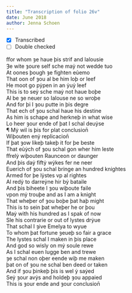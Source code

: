 ```yaml
---
title: "Transcription of folio 26v"
date: June 2018
author: Jenna Schoen
---
```

- [X] Transcribed
- [ ] Double checked

ﬀor whom ȝe haue þis strif and Ialousie  
Ȝe wite ȝoure self sche maẏ not wedde tuo  
At oones þough ȝe fighten eủemo  
That oon of ȝou al be him loþ or leef  
He moot go pẏpen in an ẏuẏ leef  
This is to seẏ sche maẏ not haue boþe  
Al be ȝe neuer so Ialouse ne so wroþe  
And for þi I ȝou putte in þis degre  
That ech of ȝou schal haue his destine  
As him is schape and herkneþ in what wise  
Lo heer ȝour ende of þat I schal deuẏse  
¶ Mẏ wil is þis for plat conclusion̄  
Wiþouten enẏ replicacion̄  
If þat ȝow likeþ takeþ it for þe beste  
That eủẏch of ȝou schal gon wher him leste  
ﬀrelẏ wiþouten Raunceon or daunger  
And þis daẏ fiftẏ wẏkes fer ne neer  
Euerich of ȝou schal bringe an hundred knightes  
Armed for þe lẏstes vp al rightes  
Al redẏ to darreẏne hir bẏ bataile  
And þis biheete I ȝou wiþoute faile  
vpon mẏ trouþe and as I am a knight  
That wheþer of ȝou boþe þat haþ might  
This is to sein þat wheþer he or þou  
Maẏ with his hundred as I spak of now  
Sle his contrarie or out of lystes drẏue  
That schal I ȝive Emelya to wyue  
To whom þat fortune ȝeueþ so fair a grace  
The lystes schal I maken in þis place  
And god so wisly on mẏ soule rewe  
As I schal euen Iugge ben and trewe  
ȝe schal non oþer eende wiþ me maken  
þat on of ȝou ne schal ben deed or taken  
And if ȝou þinkeþ þis is wel ẏ saẏed  
Seẏ ȝour avẏs and holdeþ ȝou appaied  
This is ȝour ende and ȝour conclusion̄    

